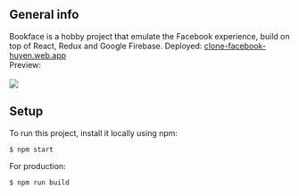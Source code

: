 ## General info

Bookface is a hobby project that emulate the Facebook experience, build on top of React, Redux and Google Firebase. 
Deployed: [clone-facebook-huyen.web.app](clone-facebook-huyen.web.app)  
Preview:  
<br>
<img src="https://res.cloudinary.com/huyendxnkgd/image/upload/v1602469254/blog/fb-clone_preview_w990bj.png" >
<br>

## Setup

To run this project, install it locally using npm:

```
$ npm start
```

For production:

```
$ npm run build
```
